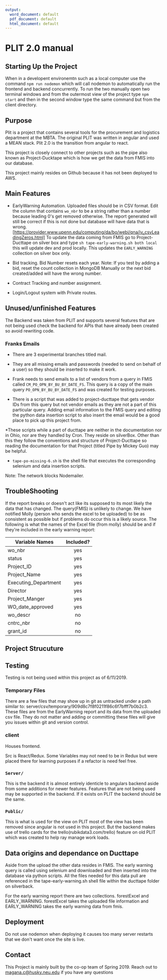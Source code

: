 ```yaml
---
output:
  word_document: default
  pdf_document: default
  html_document: default
---
```


# PLIT 2.0 manual

## Starting Up the Project

When in a developent environemtn such as a local computer use the command `npm run nodemon` which will call nodemon to automatically run the frontend and backend concurrently. To run the two manually open two terminal windows and from the outermost view of the project type `npm start` and then in the second window type the same command but from the client directory.

## Purpose

Plit is a project that contains several tools for the procurement and logistics department at the MBTA. The original PLIT was written in angular and used a MEAN stack. Plit 2.0 is the transition from angular to react.

This project is closely connect to other projects such as the pipe also known as Project-Ducktape which is how we get the data from FMIS into our database.

This project mainly resides on Github because it has not been deployed to AWS.

## Main Features

* EarlyWarning Automation. Uploaded files should be in CSV format. Edit the column that contains `wo_nbr` to be a string rather than a number because leading 0's get removed otherwise. The report generated will still be correct if this is not done but database will have data that is wrong.
[<https://provider.www.upenn.edu/computing/da/bo/webi/qna/iv_csvLeadingZeros.html]>
To update the data coming from FMIS go to Project-Ducttape on silver box and type `sh tape-early-warning.sh both local` this will update dev and prod locally. This updates the `EARLY_WARNING` collection on silver box only.
* Bid tracking. Bid Number resets each year. Note: If you test by adding a bid, reset the count collection in MongoDB Manually or the next bid created/added will have the wrong number.

* Contract Tracking and number assignment.

* Login/Logout system with Private routes.

## Unused/unfinished Features

The Backend was taken from PLIT and supports several features that are not being used check the backend for APIs that have already been created so avoid rewriting code.

### Franks Emails

* There are 3 experimental branches titled mail.

* They are all missing emails and passwords (needed to send on behalf of a user) so they should be inserted to make it work.

* Frank needs to send emails to a list of vendors from a query in FMIS called `CM_PO_OPN_BY_BU_BY_DATE_FS`. This query is a copy of the main query `PO_OPN_BY_BU_BY_DATE_FS` and was created for testing purposes.

* There is a script that was added to project-ducttape that gets vendor IDs from this query but not vendor emails as they are not a part of this particular query. Adding email information to the FMIS query and editing the python data insertion script to also insert the email would be a good place to pick up this project from.

*These scripts while a part of ducttape are neither in the documentation nor in Ohio, nor are they handled by Cron. They reside on silverBox. Other than this they follow the conventions and structure of Project-Ducttape so reading the documentation for that Project (titled Pipe by Mickey Guo) may be helpful.

* `tape-po-missing-6.sh` is the shell file that executes the corresponding selenium and data insertion scripts.

Note: The network blocks Nodemailer.

## TroubleShooting

If the report breaks or doesn't act like its supposed to its most likely the data that has changed. The query(FMIS) is unlikely to change. We have notified Molly (person who sends the excel to be uploaded) to be as consistent as possible but if problems do occur this is a likely source. The following is what the names of the Excel file (from molly) should be and if they're included in the early warning report:

| Variable Names       | Included?     |
| -------------        |:-------------:|
| wo_nbr               | yes           |
| status               | yes           |
| Project_ID           | yes           |
| Project_Name         | yes           |
| Executing_Department | yes           |
| Director             | yes           |
| Project_Manger       | yes           |
| WO_date_approved     | yes           |
| wo_descr             | no            |
| cntrc_nbr            | no            |
| grant_id             | no            |

## Project Strucuture

## Testing

Testing is not being used within this project as of 6/11/2019.

### Temporary Files

There are a few files that may show up in git as untracked under a path similar to: server/csv/temporary/909d8c7f8f0211f86c6f7bfff7b0b2c3. These files are from the EarlyWarning report and its data from the uploaded csv file. They do not matter and adding or committing these files will give you issues within git and version control.

### client

Houses frontend.

Src is React/Redux. Some Variables may not need to be in Redux but were placed there for learning purposes if a refactor is need feel free.

### `Server/`

This is the backend it is almost entirely identicle to angulars backend aside from some additions for newer features. Features that are not being used may be supported in the backend. If it exists on PLIT the backend should be the same.

### `Public/`

This is what is used for the view on PLIT most of the view has been removed since angular is not used in this project. But the backend makes use of trello cards for the trello(rubikdata3.com/trello) feature on old PLIT which was created to help ray manage work loads.

## Data origins and dependance on Ducttape

Aside from the upload the other data resides in FMIS. The early warning query is called using selenium and downloaded and then inserted into the database via python scripts. All the files needed for this data pull are referenced in the tape-early-warning.sh shell file within the ducttape folder on silverback.

For the early warning report there are two collections. forestExcel and EARLY_WARNING. forestExcel takes the uploaded file information and EARLY_WARNING takes the early warning data from fmis.

## Deployment

Do not use nodemon when deploying it causes too many server restarts that we don't want once the site is live.

## Contact

This Project is mainly built by the co-op team of Spring 2019. Reach out to magana.c@husky.neu.edu if you have any questions
